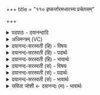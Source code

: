 +++
title = "११० इष्कर्त्तारमध्वरस्य प्रचेतसम्"

+++
<details><summary>पदपाठः - दयानन्दादि</summary>

इ॒ष्क॒र्त्तार॑म्। अ॒ध्व॒रस्य॑। प्रचे॑तस॒मिति॒ प्रऽचे॑तसम्। क्षय॑न्तम्। राध॑सः। म॒हः। रा॒तिम्। वा॒मस्य॑। सु॒भगा॒मिति॑ सु॒ऽभगा॑म्। म॒हीम्। इष॑म्। दधा॑सि। सा॒न॒सिम्। र॒यिम्। ११०।
</details>

<details><summary>अधिमन्त्रम् (VC)</summary>

- विद्वान् देवता
- पावकाग्निर्ऋषिः
- आर्षी पङ्क्तिः
- पञ्चमः
</details>

<details><summary>दयानन्द-सरस्वती (हि) - विषयः</summary>

कौन पुरुष परोपकारी होता है, इस विषय का उपदेश अगले मन्त्र में किया है ॥
</details>

<details><summary>दयानन्द-सरस्वती (हि) - पदार्थः</summary>

पदार्थान्वयभाषाः -  हे विद्वान् पुरुष ! जो आप (अध्वरस्य) बढ़ाने योग्य यज्ञ के (इष्कर्त्तारम्) सिद्ध करनेवाले (प्रचेतसम्) उत्तम बुद्धिमान् (वामस्य) प्रशंसित (महः) बड़े (राधसः) धन के (रातिम्) देने और (क्षयन्तम्) निवास करनेवाले पुरुष और (सुभगाम्) सुन्दर ऐश्वर्य्य की देने हारी (महीम्) पृथिवी तथा (इषम्) अन्न आदि को और (सानसिम्) प्राचीन (रयिम्) धन को (दधासि) धारण करते हो, इससे हम लोगों को सत्कार करने योग्य हो ॥११० ॥
</details>

<details><summary>दयानन्द-सरस्वती (हि) - भावार्थः</summary>

भावार्थभाषाः -  जो मनुष्य जैसे अपने लिये सुख की इच्छा करे, वैसे ही दूसरों के लिये भी करे, वही आप्त सत्कार के योग्य होवे ॥११० ॥
</details>

<details><summary>दयानन्द-सरस्वती (सं) - विषयः</summary>

कः परोपकारी जायत इत्याह ॥
</details>

<details><summary>दयानन्द-सरस्वती (सं) - पदार्थः</summary>

पदार्थान्वयभाषाः -  हे विद्वन् ! यस्त्वध्वरस्येष्कर्त्तारं प्रचेतसं वामस्य महो राधसो रातिं क्षयन्तं सुभगां महीमिषं सानसिं रयिं च दधासि, तस्मादस्माभिः पूज्योऽसि ॥११० ॥
</details>

<details><summary>दयानन्द-सरस्वती (सं) - भावार्थः</summary>

भावार्थभाषाः -  मनुष्यो यथा स्वार्थं सुखमिच्छेत् तथा परार्थं च, स एवाप्तः पूज्यो भवेत् ॥११० ॥
</details>

<details><summary>सविता जोशी ← दयानन्दः (म) - भावार्थः</summary>

भावार्थभाषाः -  जो माणूस स्वतःच्या सुखासाठी ज्या प्रकारची इच्छा करतो तशीच इच्छा दुसऱ्याच्याही सुखासाठी करतो तोच खरा आप्त असून सत्कार करण्यायोग्य असतो.
</details>